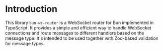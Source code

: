 # Introduction

This library `bun-ws-router` is a WebSocket router for Bun implemented in TypeScript. It provides a simple and efficient way to handle WebSocket connections and route messages to different handlers based on the message type. It's intended to be used together with Zod-based validation for message types.
